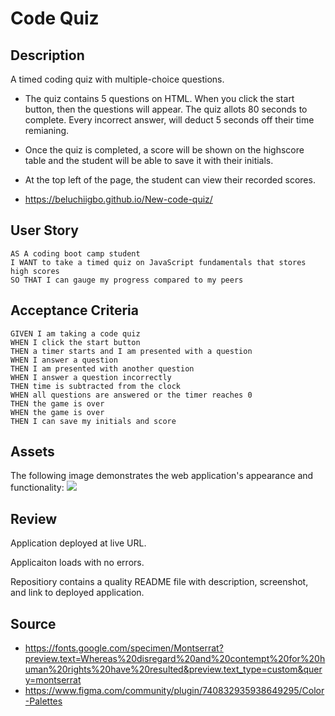 # Code Quiz

## Description

A timed coding quiz with multiple-choice questions.
  
* The quiz contains 5 questions on HTML. When you click the start button, then the questions will appear. The quiz allots 80 seconds to complete. Every incorrect answer,  will deduct 5 seconds off their time remianing.

* Once the quiz is completed, a score will be shown on the highscore table and the student will be able to save it with their initials.

* At the top left of the page, the student can view their recorded scores.

* https://beluchiigbo.github.io/New-code-quiz/

## User Story

```
AS A coding boot camp student
I WANT to take a timed quiz on JavaScript fundamentals that stores high scores
SO THAT I can gauge my progress compared to my peers
```

## Acceptance Criteria 
```
GIVEN I am taking a code quiz
WHEN I click the start button
THEN a timer starts and I am presented with a question
WHEN I answer a question
THEN I am presented with another question
WHEN I answer a question incorrectly
THEN time is subtracted from the clock
WHEN all questions are answered or the timer reaches 0
THEN the game is over
WHEN the game is over
THEN I can save my initials and score
```

## Assets

The following image demonstrates the web application's appearance and functionality:
![](assets/images/screenshot-portfolio.png) 

## Review

Application deployed at live URL.

Applicaiton loads with no errors.

Repositiory contains a quality README file with description, screenshot, and link to deployed application.

## Source
* https://fonts.google.com/specimen/Montserrat?preview.text=Whereas%20disregard%20and%20contempt%20for%20human%20rights%20have%20resulted&preview.text_type=custom&query=montserrat
* https://www.figma.com/community/plugin/740832935938649295/Color-Palettes

